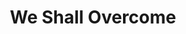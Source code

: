 ---
title: We Shall Overcome
event: Albany Movement
category: 
artist: Guy Carawan, Pete Seeger, Joan Beez
released: 1961
video: <iframe width="560" height="315" src="https://www.youtube.com/embed/nM39QUiAsoM" title="YouTube video player" frameborder="0" allow="accelerometer; autoplay; clipboard-write; encrypted-media; gyroscope; picture-in-picture" allowfullscreen></iframe>
description: Lorem ipsum dolor sit amet, consectetur adipiscing elit, sed do eiusmod tempor incididunt ut labore et dolore magna aliqua. Semper quis lectus nulla at volutpat diam ut venenatis tellus
lyrics: |
    We shall overcome, we shall overcome,
    We shall overcome someday;
    Oh, deep in my heart, I do believe,
    We shall overcome someday.
    The Lord will see us through, The Lord will see us through,
    The Lord will see us through someday;
    Oh, deep in my heart, I do believe,
    We shall overcome someday.
    We're on to victory, We're on to victory,
    We're on to victory someday;
    Oh, deep in my heart, I do believe,
    We're on to victory someday.
    We'll walk hand in hand, we'll walk hand in hand,
    We'll walk hand in hand someday;
    Oh, deep in my heart, I do believe,
    We'll walk hand in hand someday.
    We are not afraid, we are not afraid,
    We are not afraid today;
    Oh, deep in my heart, I do believe,
    We are not afraid today.
    The truth shall make us free, the truth shall make us free,
    The truth shall make us free someday;
    Oh, deep in my heart, I do believe,
    The truth shall make us free someday.
    We shall live in peace, we shall live in peace,
    We shall live in peace someday;
    Oh, deep in my heart, I do believe,
    We shall live in peace someday.
---